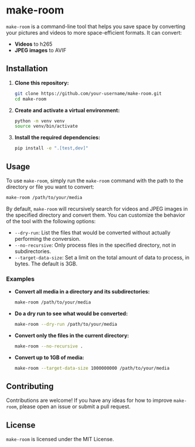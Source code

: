# make-room

`make-room` is a command-line tool that helps you save space by converting your pictures and videos to more space-efficient formats. It can convert:

*   **Videos** to h265
*   **JPEG images** to AVIF

## Installation

1.  **Clone this repository:**

    ```bash
    git clone https://github.com/your-username/make-room.git
    cd make-room
    ```

2.  **Create and activate a virtual environment:**

    ```bash
    python -m venv venv
    source venv/bin/activate
    ```

3.  **Install the required dependencies:**

    ```bash
    pip install -e ".[test,dev]"
    ```

## Usage

To use `make-room`, simply run the `make-room` command with the path to the directory or file you want to convert:

```bash
make-room /path/to/your/media
```

By default, `make-room` will recursively search for videos and JPEG images in the specified directory and convert them. You can customize the behavior of the tool with the following options:

*   `--dry-run`: List the files that would be converted without actually performing the conversion.
*   `--no-recursive`: Only process files in the specified directory, not in subdirectories.
*   `--target-data-size`: Set a limit on the total amount of data to process, in bytes. The default is 3GB.

### Examples

*   **Convert all media in a directory and its subdirectories:**

    ```bash
    make-room /path/to/your/media
    ```

*   **Do a dry run to see what would be converted:**

    ```bash
    make-room --dry-run /path/to/your/media
    ```

*   **Convert only the files in the current directory:**

    ```bash
    make-room --no-recursive .
    ```

*   **Convert up to 1GB of media:**

    ```bash
    make-room --target-data-size 1000000000 /path/to/your/media
    ```

## Contributing

Contributions are welcome! If you have any ideas for how to improve `make-room`, please open an issue or submit a pull request.

## License

`make-room` is licensed under the MIT License.
